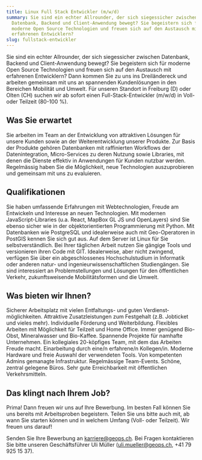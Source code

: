 ```yaml
---
title: Linux Full Stack Entwickler (m/w/d)
summary: Sie sind ein echter Allrounder, der sich siegessicher zwischen
  Datenbank, Backend und Client-Anwendung bewegt? Sie begeistern sich für
  moderne Open Source Technologien und freuen sich auf den Austausch mit
  erfahrenen Entwicklern?
slug: fullstack-entwickler
---
```

Sie sind ein echter Allrounder, der sich siegessicher zwischen Datenbank, Backend und Client-Anwendung bewegt? Sie begeistern sich für moderne Open Source Technologien und freuen sich auf den Austausch mit erfahrenen Entwicklern? Dann kommen Sie zu uns ins Dreiländereck und arbeiten gemeinsam mit uns an spannenden Kundenlösungen in den Bereichen Mobilität und Umwelt. Für unseren Standort in Freiburg (D) oder Olten (CH)  suchen wir ab sofort einen Full-Stack-Entwickler (m/w/d) in Voll- oder Teilzeit (80-100 %).

## Was Sie erwartet

Sie arbeiten im Team an der Entwicklung von attraktiven Lösungen für unsere Kunden sowie an der Weiterentwicklung unserer Produkte. Zur Basis der Produkte gehören Datenbanken mit raffinierten Workflows der Datenintegration, Micro-Services zu deren Nutzung sowie Libraries, mit denen die Dienste effektiv in Anwendungen für Kunden nutzbar werden. Regelmässig haben Sie die Möglichkeit, neue Technologien auszuprobieren und gemeinsam mit uns zu evaluieren. 

## Qualifikationen

Sie haben umfassende Erfahrungen mit Webtechnologien, Freude am Entwickeln und Interesse an neuen Technologien. Mit modernen JavaScript-Libraries (u.a. React, MapBox GL JS und OpenLayers) sind Sie ebenso sicher wie in der objekt­orientierten Programmierung mit Python. Mit Datenbanken wie Postgre­SQL und idealerweise auch mit Geo-Operatoren in PostGIS kennen Sie sich gut aus. Auf dem Server ist Linux für Sie selbstverständlich. Bei Ihrer täglichen Arbeit nutzen Sie gängige Tools und versionieren ihren Code mit GIT. Idealerweise, aber nicht zwingend, verfügen Sie über ein abgeschlossenes Hochschulstudium in Informatik oder anderen natur- und ingenieur&shy;wissen&shy;schaft&shy;lichen Studien­gängen. Sie sind interessiert an Problemstellungen und Lösungen für den öffentlichen Verkehr, zukunftsweisende Mobilitätsformen und die Umwelt.

## Was bieten wir Ihnen?

Sicherer Arbeitsplatz mit vielen Entfaltungs- und guten Verdienst­möglichkeiten. Attraktive Zusatz­leistungen zum Festgehalt (z.B. Job­ticket und vieles mehr). Individuelle Förderung und Weiterbildung. Flexibles Arbeiten mit Möglichkeit für Teilzeit und Home Office. Immer genügend Bio-Obst, Mineralwasser und Bio-Kaffee. Spannende Projekte für namhafte Unternehmen. Ein kollegiales 20-köpfiges Team, mit dem das Arbeiten Freude macht. Einarbeitung durch eine/n erfahrene/n Kollegen/in. Moderne Hardware und freie Auswahl der verwendeten Tools. Von kompetenten Admins gemanagte Infrastruktur. Regelmässige Team-Events. Schöne, zentral gelegene Büros. Sehr gute Erreichbarkeit mit öffentlichen Verkehrsmitteln.

## Das klingt nach Ihrem Job?

Prima! Dann freuen wir uns auf Ihre Bewerbung. Im besten Fall können Sie uns bereits mit Arbeitsproben begeistern. Teilen Sie uns bitte auch mit, ab wann Sie starten können und in welchem Umfang (Voll- oder Teilzeit). Wir freuen uns darauf!

Senden Sie Ihre Bewerbung an [karriere@geops.ch](mailto:karriere@geops.ch). Bei Fragen kontaktieren Sie bitte unseren Geschäftsführer Uli Müller ([uli.mueller@geops.ch](mailto:uli.mueller@geops.ch), +41 79 925 15 37).